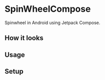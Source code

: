 # SpinWheelCompose

Spinwheel in Android using Jetpack Compose.

## How it looks

## Usage

## Setup
